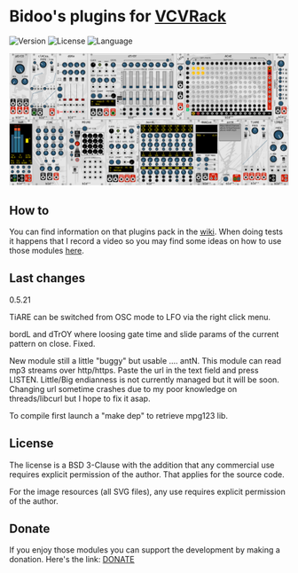 # Bidoo's plugins for [VCVRack](https://vcvrack.com)

<!-- Version and License Badges -->
![Version](https://img.shields.io/badge/version-0.5.21-green.svg?style=flat-square)
![License](https://img.shields.io/badge/license-BSD3-blue.svg?style=flat-square)
![Language](https://img.shields.io/badge/language-C++-yellow.svg?style=flat-square)

![pack](/images/pack.png?raw=true "pack")

## How to

You can find information on that plugins pack in the [wiki](https://github.com/sebastien-bouffier/Bidoo/wiki). When doing tests it happens that I record a video so you may find some ideas on how to use those modules [here](https://www.youtube.com/bidoo).

## Last changes

0.5.21

TiARE can be switched from OSC mode to LFO via the right click menu.

bordL and dTrOY where loosing gate time and slide params of the current pattern on close. Fixed.

New module still a little "buggy" but usable .... antN. This module can read mp3 streams over http/https. Paste the url in the text field and press LISTEN.
Little/Big endianness is not currently managed but it will be soon. Changing url sometime crashes due to my poor knowledge on threads/libcurl but I hope to fix it asap.

To compile first launch a "make dep" to retrieve mpg123 lib.

## License

The license is a BSD 3-Clause with the addition that any commercial use requires explicit permission of the author. That applies for the source code.

For the image resources (all SVG files), any use requires explicit permission of the author.

## Donate

If you enjoy those modules you can support the development by making a donation. Here's the link: [DONATE](https://paypal.me/sebastienbouffier)
